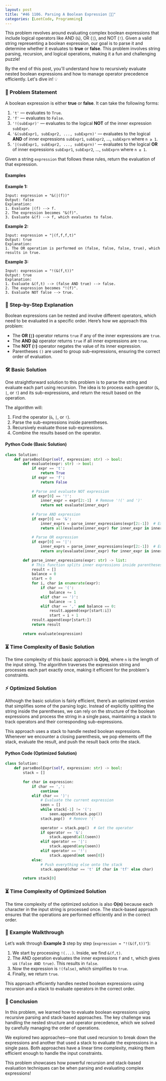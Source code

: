 ```yaml
---
layout: post
title: "#46 1106. Parsing A Boolean Expression 🧠🚀"
categories: [LeetCode, Programming]
---
```


This problem revolves around evaluating complex boolean expressions that include logical operators like AND (`&`), OR (`|`), and NOT (`!`). Given a valid string representing a boolean expression, our goal is to parse it and determine whether it evaluates to **true** or **false**. This problem involves string parsing, recursion, and logical operations, making it a fun and challenging puzzle!

By the end of this post, you'll understand how to recursively evaluate nested boolean expressions and how to manage operator precedence efficiently. Let's dive in! 💡

### 📜 Problem Statement
A boolean expression is either **true** or **false**. It can take the following forms:

1. `'t'` — evaluates to `True`.
2. `'f'` — evaluates to `False`.
3. `'!(subExpr)'` — evaluates to the logical **NOT** of the inner expression `subExpr`.
4. `'&(subExpr1, subExpr2, ..., subExprn)'` — evaluates to the logical **AND** of inner expressions `subExpr1`, `subExpr2`, ..., `subExprn` where `n ≥ 1`.
5. `'|(subExpr1, subExpr2, ..., subExprn)'` — evaluates to the logical **OR** of inner expressions `subExpr1`, `subExpr2`, ..., `subExprn` where `n ≥ 1`.

Given a string `expression` that follows these rules, return the evaluation of that expression.

#### Examples

**Example 1:**
```
Input: expression = "&(|(f))"
Output: false
Explanation: 
1. Evaluate |(f) --> f.
2. The expression becomes "&(f)".
3. Evaluate &(f) --> f, which evaluates to false.
```

**Example 2:**
```
Input: expression = "|(f,f,f,t)"
Output: true
Explanation: 
1. The OR operation is performed on (false, false, false, true), which results in true.
```

**Example 3:**
```
Input: expression = "!(&(f,t))"
Output: true
Explanation: 
1. Evaluate &(f,t) --> (false AND true) --> false.
2. The expression becomes "!(f)".
3. Evaluate NOT false --> true.
```

### 🚶 Step-by-Step Explanation

Boolean expressions can be nested and involve different operators, which need to be evaluated in a specific order. Here’s how we approach this problem:

- The **OR (`|`)** operator returns `true` if any of the inner expressions are `true`.
- The **AND (`&`)** operator returns `true` if all inner expressions are `true`.
- The **NOT (`!`)** operator negates the value of its inner expression.
- Parentheses `()` are used to group sub-expressions, ensuring the correct order of evaluation.
  
### 🛠️ Basic Solution

One straightforward solution to this problem is to parse the string and evaluate each part using recursion. The idea is to process each operator (`&`, `|`, or `!`) and its sub-expressions, and return the result based on the operation.

The algorithm will:
1. Find the operator (`&`, `|`, or `!`).
2. Parse the sub-expressions inside parentheses.
3. Recursively evaluate those sub-expressions.
4. Combine the results based on the operator.

#### Python Code (Basic Solution)

```python
class Solution:
    def parseBoolExpr(self, expression: str) -> bool:
        def evaluate(expr: str) -> bool:
            if expr == 't':
                return True
            if expr == 'f':
                return False
            
            # Parse and evaluate NOT expression
            if expr[0] == '!':
                inner_expr = expr[2:-1]  # Remove '!(' and ')'
                return not evaluate(inner_expr)
            
            # Parse AND expression
            if expr[0] == '&':
                inner_exprs = parse_inner_expressions(expr[2:-1])  # Extract inner expressions
                return all(evaluate(inner_expr) for inner_expr in inner_exprs)
            
            # Parse OR expression
            if expr[0] == '|':
                inner_exprs = parse_inner_expressions(expr[2:-1])  # Extract inner expressions
                return any(evaluate(inner_expr) for inner_expr in inner_exprs)
        
        def parse_inner_expressions(expr: str) -> list:
            # This function splits inner expressions inside parentheses by commas
            result = []
            balance = 0
            start = 0
            for i, char in enumerate(expr):
                if char == '(':
                    balance += 1
                elif char == ')':
                    balance -= 1
                elif char == ',' and balance == 0:
                    result.append(expr[start:i])
                    start = i + 1
            result.append(expr[start:])
            return result
        
        return evaluate(expression)
```

### ⏳ Time Complexity of Basic Solution

The time complexity of this basic approach is **O(n)**, where `n` is the length of the input string. The algorithm traverses the expression string and processes each part exactly once, making it efficient for the problem's constraints.

### ⚡ Optimized Solution

Although the basic solution is fairly efficient, there’s an optimized version that simplifies some of the parsing logic. Instead of explicitly splitting the string inside the parentheses, we can rely on the structure of the boolean expressions and process the string in a single pass, maintaining a stack to track operators and their corresponding sub-expressions.

This approach uses a stack to handle nested boolean expressions. Whenever we encounter a closing parenthesis, we pop elements off the stack, evaluate the result, and push the result back onto the stack.

#### Python Code (Optimized Solution)

```python
class Solution:
    def parseBoolExpr(self, expression: str) -> bool:
        stack = []
        
        for char in expression:
            if char == ',':
                continue
            elif char == ')':
                # Evaluate the current expression
                seen = []
                while stack[-1] != '(':
                    seen.append(stack.pop())
                stack.pop()  # Remove '('
                
                operator = stack.pop()  # Get the operator
                if operator == '&':
                    stack.append(all(seen))
                elif operator == '|':
                    stack.append(any(seen))
                elif operator == '!':
                    stack.append(not seen[0])
            else:
                # Push everything else onto the stack
                stack.append(char == 't' if char in 'tf' else char)
        
        return stack[0]
```

### ⏳ Time Complexity of Optimized Solution

The time complexity of the optimized solution is also **O(n)** because each character in the input string is processed once. The stack-based approach ensures that the operations are performed efficiently and in the correct order.

### 🧮 Example Walkthrough

Let’s walk through **Example 3** step by step (`expression = "!(&(f,t))"`):

1. We start by processing `!(...)`. Inside, we find `&(f,t)`.
2. The AND operation evaluates the inner expressions `f` and `t`, which gives us `(false AND true)`. This results in `false`.
3. Now the expression is `!(false)`, which simplifies to `true`.
4. Finally, we return `true`.

This approach efficiently handles nested boolean expressions using recursion and a stack to evaluate operators in the correct order.

### 🏁 Conclusion

In this problem, we learned how to evaluate boolean expressions using recursive parsing and stack-based approaches. The key challenge was handling the nested structure and operator precedence, which we solved by carefully managing the order of operations. 

We explored two approaches—one that used recursion to break down the expressions and another that used a stack to evaluate the expressions in a single pass. Both approaches have a linear time complexity, making them efficient enough to handle the input constraints.

This problem showcases how powerful recursion and stack-based evaluation techniques can be when parsing and evaluating complex expressions!

